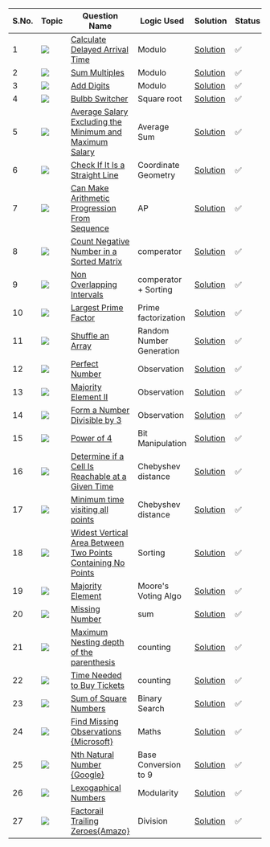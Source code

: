 S.No. | Topic | Question Name | Logic Used | Solution | Status |
------|---------------|------------|-------|------|------|
1 | ![](https://img.shields.io/badge/Maths-f0772b?style=for-the-badge&logo=array&logoColor=black) | [Calculate Delayed Arrival Time](https://leetcode.com/problems/calculate-delayed-arrival-time/) | Modulo | [Solution](https://github.com/himanshugupta09/LEETCODE_SOLUTIONS/blob/main/Maths/calculate-delayed-arrival-time.cpp) | ✅ |
2 | ![](https://img.shields.io/badge/Maths-f0772b?style=for-the-badge&logo=array&logoColor=black) | [Sum Multiples](https://leetcode.com/problems/sum-multiples/) | Modulo | [Solution](https://github.com/himanshugupta09/LEETCODE_SOLUTIONS/blob/main/Maths/sum-multiples.cpp) | ✅ |
3 | ![](https://img.shields.io/badge/Maths-f0772b?style=for-the-badge&logo=array&logoColor=black) | [Add Digits](https://leetcode.com/problems/add-digits/) | Modulo | [Solution](https://github.com/himanshugupta09/LEETCODE_SOLUTIONS/blob/main/Maths/add-digits.cpp) | ✅ |
4 | ![](https://img.shields.io/badge/Maths-f0772b?style=for-the-badge&logo=array&logoColor=black) | [Bulbb Switcher](https://leetcode.com/problems/bulb-switcher/) | Square root | [Solution](https://github.com/himanshugupta09/LEETCODE_SOLUTIONS/blob/main/Maths/bulb-switcher.cpp) | ✅ |
5 | ![](https://img.shields.io/badge/Maths-f0772b?style=for-the-badge&logo=array&logoColor=black) | [Average Salary Excluding the Minimum and Maximum Salary](https://leetcode.com/problems/average-salary-excluding-the-minimum-and-maximum-salary/description/) | Average Sum | [Solution](https://github.com/himanshugupta09/LEETCODE_SOLUTIONS/blob/main/Maths/average-salary-excluding-the-minimum-and-maximum-salary.cpp) | ✅ |
6 | ![](https://img.shields.io/badge/Maths-f0772b?style=for-the-badge&logo=array&logoColor=black) | [Check If It Is a Straight Line](https://leetcode.com/problems/check-if-it-is-a-straight-line/) | Coordinate Geometry | [Solution](https://github.com/himanshugupta09/LEETCODE_SOLUTIONS/blob/main/Maths/check-if-it-is-a-straight-line.cpp) | ✅ |
7 | ![](https://img.shields.io/badge/Maths-f0772b?style=for-the-badge&logo=array&logoColor=black) | [Can Make Arithmetic Progression From Sequence](https://leetcode.com/problems/can-make-arithmetic-progression-from-sequence/) | AP | [Solution](https://github.com/himanshugupta09/LEETCODE_SOLUTIONS/blob/main/Maths/can-make-arithmetic-progression-from-sequence.cpp) | ✅ |
8 | ![](https://img.shields.io/badge/Binary-search-f0772b?style=for-the-badge&logo=array&logoColor=black) | [Count Negative Number in a Sorted Matrix](https://leetcode.com/problems/count-negative-numbers-in-a-sorted-matrix/description/) | comperator | [Solution](https://github.com/himanshugupta09/LEETCODE_SOLUTIONS/blob/main/Maths/count-negative-numbers-in-a-sorted-matrix.cpp) | ✅ |
9 | ![](https://img.shields.io/badge/Greedy-f0772b?style=for-the-badge&logo=array&logoColor=black) | [Non Overlapping Intervals](https://leetcode.com/problems/non-overlapping-intervals/description/) | comperator + Sorting  | [Solution](https://github.com/himanshugupta09/LEETCODE_SOLUTIONS/blob/main/Maths/non-overlapping-intervals.cpp) | ✅ |
10 | ![](https://img.shields.io/badge/Maths-f0772b?style=for-the-badge&logo=array&logoColor=black) | [Largest Prime Factor](https://practice.geeksforgeeks.org/problems/largest-prime-factor2601/1) | Prime factorization  | [Solution](https://github.com/himanshugupta09/LEETCODE_SOLUTIONS/blob/main/Maths/largest-prime-factor.cpp) | ✅ |
11 | ![](https://img.shields.io/badge/Maths-f0772b?style=for-the-badge&logo=array&logoColor=black) | [Shuffle an Array](https://leetcode.com/problems/shuffle-an-array/description/) | Random Number Generation  | [Solution](https://github.com/himanshugupta09/LEETCODE_SOLUTIONS/blob/main/Maths/shuffle-an-array.cpp) | ✅ |
12 | ![](https://img.shields.io/badge/Maths-f0772b?style=for-the-badge&logo=array&logoColor=black) | [Perfect Number](https://practice.geeksforgeeks.org/problems/perfect-numbers3207/1) | Observation | [Solution](https://github.com/himanshugupta09/LEETCODE_SOLUTIONS/blob/main/Maths/perfect-numbers.cpp) | ✅ |
13 | ![](https://img.shields.io/badge/Maths-f0772b?style=for-the-badge&logo=array&logoColor=black) | [Majority Element II](https://leetcode.com/problems/majority-element-ii/description/) | Observation | [Solution](https://github.com/himanshugupta09/LEETCODE_SOLUTIONS/blob/main/Maths/perfect-numbers.cpp) | ✅ |
14 | ![](https://img.shields.io/badge/Maths-f0772b?style=for-the-badge&logo=array&logoColor=black) | [Form a Number Divisible by 3](https://practice.geeksforgeeks.org/problems/form-a-number-divisible-by-3-using-array-digits0717/1) | Observation | [Solution](https://github.com/himanshugupta09/LEETCODE_SOLUTIONS/blob/main/Maths/form-a-number-divisible-by-3-using-array-digits.cpp) | ✅ |
15 | ![](https://img.shields.io/badge/Maths-f0772b?style=for-the-badge&logo=array&logoColor=black) | [Power of 4](https://leetcode.com/problems/power-of-four/) | Bit Manipulation | [Solution](https://github.com/himanshugupta09/LEETCODE_SOLUTIONS/blob/main/Maths/power-of-4.cpp) | ✅ |
16 | ![](https://img.shields.io/badge/Maths-f0772b?style=for-the-badge&logo=array&logoColor=black) | [Determine if a Cell Is Reachable at a Given Time](https://leetcode.com/problems/determine-if-a-cell-is-reachable-at-a-given-time/) | Chebyshev distance | [Solution](https://github.com/himanshugupta09/LEETCODE_SOLUTIONS/blob/main/Maths/determine-if-a-cell-is-reachable-at-a-given-time.cpp) | ✅ |
17 | ![](https://img.shields.io/badge/Maths-f0772b?style=for-the-badge&logo=array&logoColor=black) | [Minimum time visiting all points](https://leetcode.com/problems/minimum-time-visiting-all-points/) | Chebyshev distance | [Solution](https://github.com/himanshugupta09/LEETCODE_SOLUTIONS/blob/main/Maths/minimum-time-visiting-all-points.cpp) | ✅ |
18 | ![](https://img.shields.io/badge/Maths-f0772b?style=for-the-badge&logo=array&logoColor=black) | [Widest Vertical Area Between Two Points Containing No Points](https://leetcode.com/problems/widest-vertical-area-between-two-points-containing-no-points/) | Sorting | [Solution](https://github.com/himanshugupta09/LEETCODE_SOLUTIONS/blob/main/Maths/widest-vertical-area-between-two-points-containing-no-points.cpp) | ✅ |
19 | ![](https://img.shields.io/badge/Maths-f0772b?style=for-the-badge&logo=array&logoColor=black) | [Majority Element](https://leetcode.com/problems/majority-element/) | Moore's Voting Algo | [Solution](https://github.com/himanshugupta09/LEETCODE_SOLUTIONS/blob/main/Maths/majority-element.py) | ✅ |
20 | ![](https://img.shields.io/badge/Maths-f0772b?style=for-the-badge&logo=array&logoColor=black) | [Missing Number](https://leetcode.com/problems/missing-number/) | sum  | [Solution](https://github.com/himanshugupta09/LEETCODE_SOLUTIONS/blob/main/Maths/missing-number.py) | ✅ |
21 | ![](https://img.shields.io/badge/Maths-f0772b?style=for-the-badge&logo=array&logoColor=black) | [Maximum Nesting depth of the parenthesis](https://leetcode.com/problems/maximum-nesting-depth-of-the-parentheses/) | counting  | [Solution](https://github.com/himanshugupta09/LEETCODE_SOLUTIONS/blob/main/Maths/maximum-nesting-depth-of-the-parenthesis.cpp) | ✅ |
22 | ![](https://img.shields.io/badge/Maths-f0772b?style=for-the-badge&logo=array&logoColor=black) | [Time Needed to  Buy Tickets](https://leetcode.com/problems/time-needed-to-buy-tickets/) | counting  | [Solution](https://github.com/himanshugupta09/LEETCODE_SOLUTIONS/blob/main/Maths/time-needed-t-buy-tickets.cpp) | ✅ |
23 | ![](https://img.shields.io/badge/Maths-f0772b?style=for-the-badge&logo=array&logoColor=black) | [Sum of Square Numbers](https://leetcode.com/problems/sum-of-square-numbers/) | Binary Search  | [Solution](https://github.com/himanshugupta09/LEETCODE_SOLUTIONS/blob/main/Maths/sum-of-square-numbers.cpp) | ✅ |
24 | ![](https://img.shields.io/badge/Maths-f0772b?style=for-the-badge&logo=array&logoColor=black) | [Find Missing Observations {Microsoft}](https://leetcode.com/problems/find-missing-observations/) | Maths  | [Solution](https://github.com/himanshugupta09/LEETCODE_SOLUTIONS/blob/main/Maths/find-missing-observations.cpp) | ✅ |
25 | ![](https://img.shields.io/badge/Maths-f0772b?style=for-the-badge&logo=array&logoColor=black) | [Nth Natural Number {Google}](https://www.geeksforgeeks.org/problems/nth-natural-number/1) | Base Conversion to 9  | [Solution](https://github.com/himanshugupta09/LEETCODE_SOLUTIONS/blob/main/Maths/nth-natural-number.cpp) | ✅ |
26 | ![](https://img.shields.io/badge/Maths-f0772b?style=for-the-badge&logo=array&logoColor=black) | [Lexogaphical Numbers](https://leetcode.com/problems/lexicographical-numbers/) | Modularity | [Solution](https://github.com/himanshugupta09/LEETCODE_SOLUTIONS/blob/main/Maths/lexographical-numbers.pp) | ✅ |
27 | ![](https://img.shields.io/badge/Maths-f0772b?style=for-the-badge&logo=array&logoColor=black) | [Factorail Trailing Zeroes{Amazo}](https://leetcode.com/problems/factorial-trailing-zeroes/) | Division | [Solution](https://github.com/himanshugupta09/LEETCODE_SOLUTIONS/blob/main/Maths/factorial-trailing-zeroes.cpp) | ✅ |








